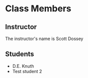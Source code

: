 # Class Members

## Instructor

The instructor's name is Scott Dossey

## Students

* D.E. Knuth
* Test student 2

